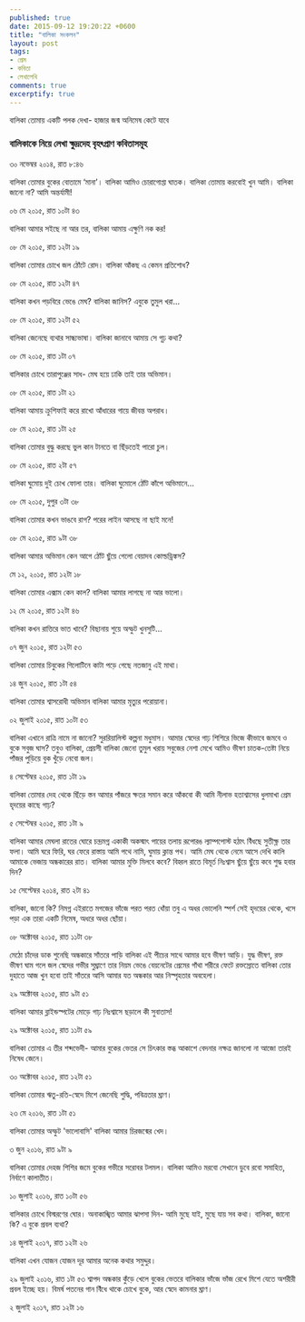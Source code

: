 ```yaml
---
published: true
date: 2015-09-12 19:20:22 +0600
title: "বালিকা সংকলন"
layout: post
tags:
- প্রেম
- কবিতা
- লেখালেখি
comments: true
excerptify: true
---
```

বালিকা তোমায় একটি পলক দেখা-
হাজার জন্ম অনিমেষ কেটে যাবে
<!--more-->

### বালিকাকে নিয়ে লেখা ক্ষুদ্রদেহ বৃহৎপ্রাণ কবিতাসমূহ ###

৩০ নভেম্বর ২০১৪, রাত ৮:৪৬

বালিকা তোমার বুকের বোতামে ‘মানা’।
বালিকা আমিও চোরাগোপ্তা ঘাতক।
বালিকা তোমায় করবোই খুন আমি।
বালিকা জানো না? আমি অন্তর্যামী!

০৬ মে ২০১৫, রাত ১০টা ৪৩

বালিকা আমার সইছে না আর তর,
বালিকা আমায় এক্ষুণি নক কর!

০৮ মে ২০১৫, রাত ১২টা ১৯

বালিকা তোমার চোখে জল ঠোঁটে রোদ।
বালিকা আঁকছ এ কেমন প্রতিশোধ?

০৮ মে ২০১৫, রাত ১২টা ৪৭

বালিকা কখন পড়বিরে ভেঙে মেঘ?
বালিকা জানিস? এবুকে তুমুল খরা...

০৮ মে ২০১৫, রাত ১২টা ৫২

বালিকা জেনেছে ব্যথার সান্ধ্যভাষা।
বালিকা জানাবে আমায় সে গূঢ় কথা?

০৮ মে ২০১৫, রাত ১টা ০৭

বালিকার চোখে তারাপুঞ্জের সাধ-
মেঘ হয়ে ঢাকি তাই তার অভিমান।

০৮ মে ২০১৫, রাত ১টা ২১

বালিকা আমায় ক্রুশিফাই করে রাখো
আঁধারের গায়ে জীবন্ত অপরাধ।

০৮ মে ২০১৫, রাত ১টা ২৫

বালিকা তোমার বুদ্ধু করছে ভুল
কান টানতে বা ছিঁড়তেই পারো চুল।

০৮ মে ২০১৫, রাত ২টা ৫৭

বালিকা ঘুমোয় দুই চোখ ফোলা তার।
বালিকা ঘুমোলে ঠোঁট কাঁপে অভিমানে...

০৮ মে ২০১৫, দুপুর ৩টা ৩৮

বালিকা তোমার কখন ভাঙবে রাগ?
পরের লাইন আসছে না ছাই মনে!

০৮ মে ২০১৫, রাত ৯টা ৩৮

বালিকা আমার অভিমান কেন আগে
ঠোঁট ছুঁয়ে গেলো বেয়াদব কোল্ডড্রিঙ্কস?

মে ১২, ২০১৫, রাত ১২টা ১৮

বালিকা তোমার এক্সাম কেন কাল?
বালিকা আমার লাগছে না আর ভালো।

১২ মে ২০১৫, রাত ১২টা ৪৬

বালিকা কখন রাত্তিরে ভাত খাবে?
বিছানায় শুয়ে অস্ফুট খুনসুটি...

০৭ জুন ২০১৫, রাত ১২টা ৫৩

বালিকা তোমার চিবুকের গিলোটিনে
কাটা পড়ে গেছে নতজানু এই মাথা।

১৪ জুন ২০১৫, রাত ১টা ৫৪

বালিকা তোমার শ্বাসরোধী অভিমান
বালিকা আমার মৃত্যুর পরোয়ানা।

০২ জুলাই ২০১৫, রাত ১০টা ৫৩

বালিকা এখানে রাত্রি নামে না জানো?
সুররিয়ালিস্ট কল্পনা মধুমাস।
আমার স্বেদের গাঢ় শিশিরে ভিজে
কীভাবে জমবে ও বুকে সবুজ ঘাস?
তবুও বালিকা, প্রেয়সী বালিকা জেনো
তুমুল খরায় সবুজের নেশা মেখে
আমিও ভীষণ চাতক-তেষ্টা নিয়ে
পাঁজর পুড়িয়ে বুক খুঁড়ে নেবো জল।

৪ সেপ্টেম্বর ২০১৫, রাত ১টা ১৯

বালিকা তোমার দেহ থেকে ছিঁড়ে স্তন
আমার পাঁজরে ক্ষতর সমান করে
আঁকবো কী আমি নীলাভ হতাশ্বাসের
ধুলমাখা প্রেম হৃদয়ের কাছে গাঢ়?

৫ সেপ্টেম্বর ২০১৫, রাত ১টা ৯

বালিকা আমার মেঘলা রাতের ঘোরে
চন্দ্রমগ্ন একাকী অকস্মাৎ
পায়ের তলায় রূপোরঙ ল্যাম্পপোস্ট
হঠাৎ বিঁধছে সুতীক্ষ্ণ তার ফলা।
আমি ঘরে ফিরি, ঘর ফেরে রাস্তায়
আমি পথে নামি, ঘুমায় ক্লান্ত পথ।
আমি মেঘ থেকে নেমে আসে দেখি কালি
আমাকে ভেজায় অন্ধকারের রাত।
বালিকা আমার মুক্তি মিলবে কবে?
বিহ্বল রাতে বিমূর্ত নিঃশ্বাস
ছুঁয়ে ছুঁয়ে কবে শুদ্ধ হবার দিন?

১৫ সেপ্টেম্বর ২০১৪, রাত ২টা ৪১

বালিকা, জানো কি? নিমগ্ন এইরাতে
মগজের ভাঁজে পরত পরত ধোঁয়া
তবু এ অধর ভোলেনি স্পর্শ সেই
হৃদয়ের থেকে, খসে পড়া এক তারা
একটি নিমেষ, অধরে অধর ছোঁয়া।

০৮ অক্টোবর ২০১৫, রাত ১১টা ৩৮

মেঠো চাঁদের ডাক শুনেছি
অন্ধকারে সাঁতরে পাড়ি
বালিকা এই পীচের সাথে
আমার হবে ভীষণ আড়ি।
যুদ্ধ ভীষণ, রক্ত ভীষণ
ঘাম গলে জল স্বেদের গভীর
সুঘ্রাণে তার নিয়ম ভেঙে
বেয়নেটের প্রেমের গাঁথা
শরীরে ফেটে রক্তস্রোতে
বালিকা তোর দুহাতে আজ
খুন হবো তাই সাঁতরে আসি
আমার যত অন্ধকার আর
নিস্পৃহতার অবহেলা।

২৯ অক্টোবর ২০১৫, রাত ৯টা ৫১

বালিকা আমার ব্লাইন্ডস্পটের মোড়ে
গাঢ় নিঃশ্বাসে ছড়ালে কী সুবাতাস!

২৯ অক্টোবর ২০১৫, রাত ১১টা ৫৯

বালিকা তোমার এ তীর শব্দভেদী-
আমার বুকের ভেতর সে চিৎকার
স্তব্ধ আকাশে বেদনার নক্ষত্র
জানলো না আজো তারই নিষেধ জেনে।

৩০ অক্টোবর ২০১৫, রাত ১২টা ৫১

বালিকা তোমার ঋতু-রতি-স্বেদে মিশে
জেনেছি শুদ্ধি, পবিত্রতার ঘ্রাণ।

২৩ মে ২০১৬, রাত ১টা ৫১

বালিকা তোমার অস্ফুট 'ভালোবাসি'
বালিকা আমার চিরজন্মের খেদ।

৩ জুন ২০১৬, রাত ৯টা ৯

বালিকা তোমার দেহজ শিশির জমে
বুকের গভীরে সরোবর টলমল।
বালিকা আমিও মরবো সেখানে ডুবে
রবো সমাহিত, নির্বাণে কালাতীত।

১০ জুলাই ২০১৬, রাত ১০টা ৫৬ 

বালিকার চোখে বিস্মরণের ঘোর।
অনাকাঙ্খিত আমার ঝাপসা দিন-
আমি মুছে যাই, মুছে যায় সব কথা।
বালিকা, জানো কি? এ বুকে প্রবল ব্যথা?

১৪ জুলাই ২০১৭, রাত ১২টা ২৬

বালিকা এখন যোজন যোজন দূর
আমার অনেক কথার সমুদ্দুর।

২৯ জুলাই ২০১৬, রাত ১টা ৫৩
শ্বাপদ অন্ধকার কুঁড়ে খেলে বুকের ভেতরে
বালিকার ভাঁজে ভাঁজ রেখে মিশে যেতে অশরীরী
প্রবল ইচ্ছে হয়। বিমর্ষ পতনের গান
বিঁধে থাকে চোখে বুকে, আর স্বেদে কামনার ঘ্রাণ।

২ জুলাই ২০১৭, রাত ১২টা ১৬

